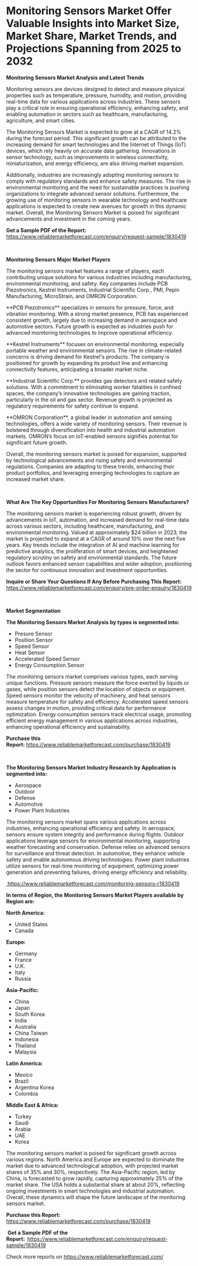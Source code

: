 <p><h1>Monitoring Sensors Market Offer Valuable Insights into Market Size, Market Share, Market Trends, and Projections Spanning from 2025 to 2032</h1></p><p><strong>Monitoring Sensors Market Analysis and Latest Trends</strong></p>
<p><p>Monitoring sensors are devices designed to detect and measure physical properties such as temperature, pressure, humidity, and motion, providing real-time data for various applications across industries. These sensors play a critical role in ensuring operational efficiency, enhancing safety, and enabling automation in sectors such as healthcare, manufacturing, agriculture, and smart cities.</p><p>The Monitoring Sensors Market is expected to grow at a CAGR of 14.2% during the forecast period. This significant growth can be attributed to the increasing demand for smart technologies and the Internet of Things (IoT) devices, which rely heavily on accurate data gathering. Innovations in sensor technology, such as improvements in wireless connectivity, miniaturization, and energy efficiency, are also driving market expansion. </p><p>Additionally, industries are increasingly adopting monitoring sensors to comply with regulatory standards and enhance safety measures. The rise in environmental monitoring and the need for sustainable practices is pushing organizations to integrate advanced sensor solutions. Furthermore, the growing use of monitoring sensors in wearable technology and healthcare applications is expected to create new avenues for growth in this dynamic market. Overall, the Monitoring Sensors Market is poised for significant advancements and investment in the coming years.</p></p>
<p><strong>Get a Sample PDF of the Report:&nbsp;</strong> <a href="https://www.reliablemarketforecast.com/enquiry/request-sample/1830419?utm_campaign=3327&utm_medium=2&utm_source=Github&utm_content=ia&utm_term=10042025&utm_id=monitoring-sensors">https://www.reliablemarketforecast.com/enquiry/request-sample/1830419</a></p>
<p>&nbsp;</p>
<p><strong>Monitoring Sensors Major Market Players</strong></p>
<p><p>The monitoring sensors market features a range of players, each contributing unique solutions for various industries including manufacturing, environmental monitoring, and safety. Key companies include PCB Piezotronics, Kestrel Instruments, Industrial Scientific Corp., PMI, Pepin Manufacturing, MicroStrain, and OMRON Corporation.</p><p>**PCB Piezotronics** specializes in sensors for pressure, force, and vibration monitoring. With a strong market presence, PCB has experienced consistent growth, largely due to increasing demand in aerospace and automotive sectors. Future growth is expected as industries push for advanced monitoring technologies to improve operational efficiency.</p><p>**Kestrel Instruments** focuses on environmental monitoring, especially portable weather and environmental sensors. The rise in climate-related concerns is driving demand for Kestrel's products. The company is positioned for growth by expanding its product line and enhancing connectivity features, anticipating a broader market niche.</p><p>**Industrial Scientific Corp.** provides gas detectors and related safety solutions. With a commitment to eliminating worker fatalities in confined spaces, the company’s innovative technologies are gaining traction, particularly in the oil and gas sector. Revenue growth is projected as regulatory requirements for safety continue to expand.</p><p>**OMRON Corporation**, a global leader in automation and sensing technologies, offers a wide variety of monitoring sensors. Their revenue is bolstered through diversification into health and industrial automation markets. OMRON’s focus on IoT-enabled sensors signifies potential for significant future growth.</p><p>Overall, the monitoring sensors market is poised for expansion, supported by technological advancements and rising safety and environmental regulations. Companies are adapting to these trends, enhancing their product portfolios, and leveraging emerging technologies to capture an increased market share.</p></p>
<p>&nbsp;</p>
<p><strong>What Are The Key Opportunities For Monitoring Sensors Manufacturers?</strong></p>
<p><p>The monitoring sensors market is experiencing robust growth, driven by advancements in IoT, automation, and increased demand for real-time data across various sectors, including healthcare, manufacturing, and environmental monitoring. Valued at approximately $24 billion in 2023, the market is projected to expand at a CAGR of around 10% over the next five years. Key trends include the integration of AI and machine learning for predictive analytics, the proliferation of smart devices, and heightened regulatory scrutiny on safety and environmental standards. The future outlook favors enhanced sensor capabilities and wider adoption, positioning the sector for continuous innovation and investment opportunities.</p></p>
<p><strong>Inquire or Share Your Questions If Any Before Purchasing This Report:</strong> <a href="https://www.reliablemarketforecast.com/enquiry/pre-order-enquiry/1830419?utm_campaign=3327&utm_medium=2&utm_source=Github&utm_content=ia&utm_term=10042025&utm_id=monitoring-sensors">https://www.reliablemarketforecast.com/enquiry/pre-order-enquiry/1830419</a></p>
<p>&nbsp;</p>
<p><strong>Market Segmentation</strong></p>
<p><strong>The Monitoring Sensors Market Analysis by types is segmented into:</strong></p>
<p><ul><li>Presure Sensor</li><li>Position Sensor</li><li>Speed Sensor</li><li>Heat Sensor</li><li>Accelerated Speed Sensor</li><li>Energy Consumption Sensor</li></ul></p>
<p><p>The monitoring sensors market comprises various types, each serving unique functions. Pressure sensors measure the force exerted by liquids or gases, while position sensors detect the location of objects or equipment. Speed sensors monitor the velocity of machinery, and heat sensors measure temperature for safety and efficiency. Accelerated speed sensors assess changes in motion, providing critical data for performance optimization. Energy consumption sensors track electrical usage, promoting efficient energy management in various applications across industries, enhancing operational efficiency and sustainability.</p></p>
<p><strong>Purchase this Report:&nbsp;</strong><a href="https://www.reliablemarketforecast.com/purchase/1830419?utm_campaign=3327&utm_medium=2&utm_source=Github&utm_content=ia&utm_term=10042025&utm_id=monitoring-sensors">https://www.reliablemarketforecast.com/purchase/1830419</a></p>
<p>&nbsp;</p>
<p><strong>The Monitoring Sensors Market Industry Research by Application is segmented into:</strong></p>
<p><ul><li>Aerospace</li><li>Outdoor</li><li>Defense</li><li>Automotive</li><li>Power Plant Industries</li></ul></p>
<p><p>The monitoring sensors market spans various applications across industries, enhancing operational efficiency and safety. In aerospace, sensors ensure system integrity and performance during flights. Outdoor applications leverage sensors for environmental monitoring, supporting weather forecasting and conservation. Defense relies on advanced sensors for surveillance and threat detection. In automotive, they enhance vehicle safety and enable autonomous driving technologies. Power plant industries utilize sensors for real-time monitoring of equipment, optimizing power generation and preventing failures, driving energy efficiency and reliability.</p></p>
<p><a href="https://www.reliablemarketforecast.com/monitoring-sensors-r1830419?utm_campaign=3327&utm_medium=2&utm_source=Github&utm_content=ia&utm_term=10042025&utm_id=monitoring-sensors">&nbsp;https://www.reliablemarketforecast.com/monitoring-sensors-r1830419</a></p>
<p><strong>In terms of Region, the Monitoring Sensors Market Players available by Region are:</strong></p>
<p>
    <p> <strong> North America: </strong>
        <ul>
            <li>United States</li>
            <li>Canada</li>
        </ul>
        </p> 
    <p> <strong> Europe: </strong>
        <ul>
            <li>Germany</li>
            <li>France</li>
            <li>U.K.</li>
            <li>Italy</li>
            <li>Russia</li>
        </ul>
        </p> 
    <p> <strong> Asia-Pacific: </strong>
        <ul>
            <li>China</li>
            <li>Japan</li>
            <li>South Korea</li>
            <li>India</li>
            <li>Australia</li>
            <li>China Taiwan</li>
            <li>Indonesia</li>
            <li>Thailand</li>
            <li>Malaysia</li>
        </ul>
        </p> 
    <p> <strong> Latin America: </strong>
        <ul>
            <li>Mexico</li>
            <li>Brazil</li>
            <li>Argentina Korea</li>
            <li>Colombia</li>
        </ul>
        </p> 
    <p> <strong> Middle East & Africa: </strong>
        <ul>
            <li>Turkey</li>
            <li>Saudi</li>
            <li>Arabia</li>
            <li>UAE</li>
            <li>Korea</li>
        </ul>
    </p>
    </p>
<p><p>The monitoring sensors market is poised for significant growth across various regions. North America and Europe are expected to dominate the market due to advanced technological adoption, with projected market shares of 35% and 30%, respectively. The Asia-Pacific region, led by China, is forecasted to grow rapidly, capturing approximately 25% of the market share. The USA holds a substantial share at about 20%, reflecting ongoing investments in smart technologies and industrial automation. Overall, these dynamics will shape the future landscape of the monitoring sensors market.</p></p>
<p><strong>Purchase this Report: </strong><a href="https://www.reliablemarketforecast.com/purchase/1830419?utm_campaign=3327&utm_medium=2&utm_source=Github&utm_content=ia&utm_term=10042025&utm_id=monitoring-sensors">https://www.reliablemarketforecast.com/purchase/1830419</a></p>
<p>&nbsp;<strong>Get a Sample PDF of the Report:&nbsp;&nbsp;</strong><a href="https://www.reliablemarketforecast.com/enquiry/request-sample/1830419?utm_campaign=3327&utm_medium=2&utm_source=Github&utm_content=ia&utm_term=10042025&utm_id=monitoring-sensors">https://www.reliablemarketforecast.com/enquiry/request-sample/1830419</a></p>
<p><strong></strong></p>
<p>Check more reports on <a href="https://www.reliablemarketforecast.com/?utm_campaign=3327&utm_medium=2&utm_source=Github&utm_content=ia&utm_term=10042025&utm_id=monitoring-sensors">https://www.reliablemarketforecast.com/</a></p>